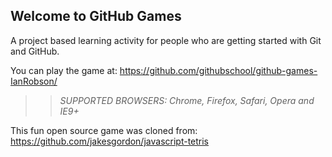 ## Welcome to GitHub Games

A project based learning activity for people who are getting started with Git and GitHub.

You can play the game at: https://github.com/githubschool/github-games-IanRobson/

>> _*SUPPORTED BROWSERS*: Chrome, Firefox, Safari, Opera and IE9+_

This fun open source game was cloned from: https://github.com/jakesgordon/javascript-tetris
